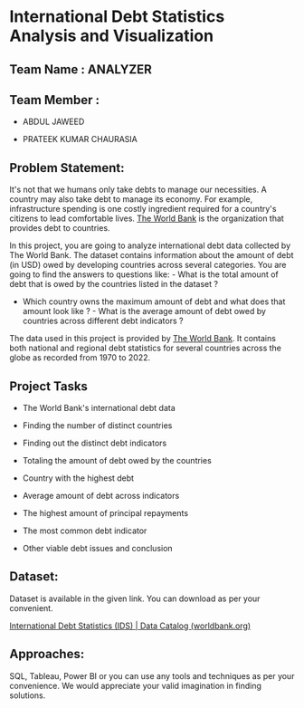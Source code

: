 International Debt Statistics Analysis and Visualization
========================================================

Team Name : ANALYZER
--------------------

Team Member :
-------------

-   ABDUL JAWEED

-   PRATEEK KUMAR CHAURASIA

Problem Statement:
------------------

It's not that we humans only take debts to manage our necessities. A country may
also take debt to manage its economy. For example, infrastructure spending is
one costly ingredient required for a country's citizens to lead comfortable
lives. [The World Bank](https://www.worldbank.org/en/home) is the organization
that provides debt to countries.

In this project, you are going to analyze international debt data collected by
The World Bank. The dataset contains information about the amount of debt (in
USD) owed by developing countries across several categories. You are going to
find the answers to questions like: - What is the total amount of debt that is
owed by the countries listed in the dataset ?  
- Which country owns the maximum amount of debt and what does that amount look
like ? - What is the average amount of debt owed by countries across different
debt indicators ?

The data used in this project is provided by [The World
Bank](https://www.worldbank.org/en/home). It contains both national and regional
debt statistics for several countries across the globe as recorded from 1970 to
2022.

Project Tasks
-------------

-   The World Bank's international debt data

-   Finding the number of distinct countries

-   Finding out the distinct debt indicators

-   Totaling the amount of debt owed by the countries

-   Country with the highest debt

-   Average amount of debt across indicators

-   The highest amount of principal repayments

-   The most common debt indicator

-   Other viable debt issues and conclusion

Dataset:
--------

Dataset is available in the given link. You can download as per your convenient.

[International Debt Statistics (IDS) \| Data Catalog
(worldbank.org)](https://datacatalog.worldbank.org/search/dataset/0038015)

Approaches:
-----------

SQL, Tableau, Power BI or you can use any tools and techniques as per your
convenience. We would appreciate your valid imagination in finding solutions.
